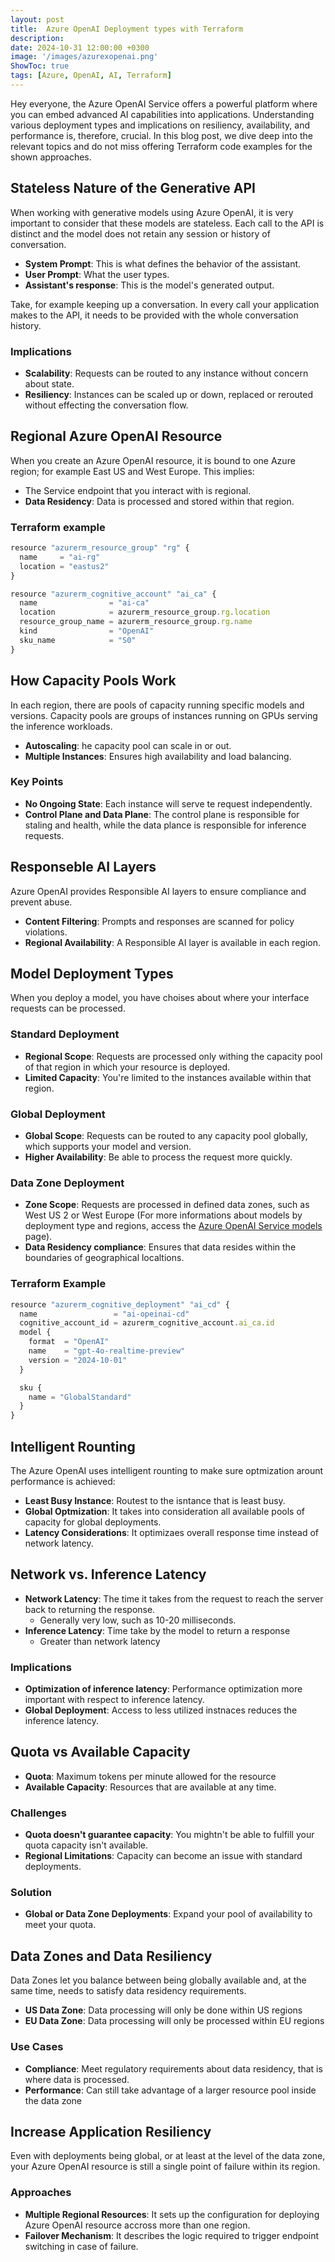 ```yaml
---
layout: post
title:  Azure OpenAI Deployment types with Terraform
description: 
date: 2024-10-31 12:00:00 +0300
image: '/images/azurexopenai.png'
ShowToc: true
tags: [Azure, OpenAI, AI, Terraform]
---
```

Hey everyone, the Azure OpenAI Service offers a powerful platform where you can embed advanced AI capabilities into applications. Understanding various deployment types and implications on resiliency, availability, and performance is, therefore, crucial. In this blog post, we dive deep into the relevant topics and do not miss offering Terraform code examples for the shown approaches.

## Stateless Nature of the Generative API
When working with generative models using Azure OpenAI, it is very important to consider that these models are stateless. Each call to the API is distinct and the model does not retain any session or history of conversation.
* **System Prompt**: This is what defines the behavior of the assistant.
* **User Prompt**: What the user types.
* **Assistant's response**: This is the model's generated output.

Take, for example keeping up a conversation. In every call your application makes to the API, it needs to be provided with the whole conversation history.

### Implications
* **Scalability**: Requests can be routed to any instance without concern about state.
* **Resiliency**: Instances can be scaled up or down, replaced or rerouted without effecting the conversation flow.

## Regional Azure OpenAI Resource
When you create an Azure OpenAI resource, it is bound to one Azure region; for example East US and West Europe. This implies:
* The Service endpoint that you interact with is regional.
* **Data Residency**: Data is processed and stored within that region.

### Terraform example
``` js
resource "azurerm_resource_group" "rg" {
  name     = "ai-rg"
  location = "eastus2"
}

resource "azurerm_cognitive_account" "ai_ca" {
  name                = "ai-ca"
  location            = azurerm_resource_group.rg.location
  resource_group_name = azurerm_resource_group.rg.name
  kind                = "OpenAI"
  sku_name            = "S0"
}

```

## How Capacity Pools Work
In each region, there are pools of capacity running specific models and versions. Capacity pools are groups of instances running on GPUs serving the inference workloads.
* **Autoscaling**: he capacity pool can scale in or out.
* **Multiple Instances**: Ensures high availability and load balancing.

### Key Points
* **No Ongoing State**: Each instance will serve te request independently.
* **Control Plane and Data Plane**: The control plane is responsible for staling and health, while the data plance is responsible for inference requests.

## Responseble AI Layers
Azure OpenAI provides Responsible AI layers to ensure compliance and prevent abuse.
* **Content Filtering**: Prompts and responses are scanned for policy violations.
* **Regional Availability**: A Responsible AI layer is available in each region.

## Model Deployment Types
When you deploy a model, you have choises about where your interface requests can be processed.

### Standard Deployment
* **Regional Scope**: Requests are processed only withing the capacity pool of that region in which your resource is deployed.
* **Limited Capacity**: You're limited to the instances available within that region.

### Global Deployment
* **Global Scope**: Requests can be routed to any capacity pool globally, which supports your model and version.
* **Higher Availability**: Be able to process the request more quickly.

### Data Zone Deployment
* **Zone Scope**: Requests are processed in defined data zones, such as <span class="highlight">West US 2</span> or <span class="highlight">West Europe</span> (For more informations about models by deployment type and regions, access the [Azure OpenAI Service models](https://learn.microsoft.com/en-us/azure/ai-services/openai/concepts/models?tabs=python-secure%2Cglobal-standard%2Cstandard-chat-completions) page).
* **Data Residency compliance**: Ensures that data resides within the boundaries of geographical localtions.

### Terraform Example

``` js
resource "azurerm_cognitive_deployment" "ai_cd" {
  name                 = "ai-opeinai-cd"
  cognitive_account_id = azurerm_cognitive_account.ai_ca.id
  model {
    format  = "OpenAI"
    name    = "gpt-4o-realtime-preview"
    version = "2024-10-01"
  }

  sku {
    name = "GlobalStandard"
  }
}
```

## Intelligent Rounting
The Azure OpenAI uses intelligent rounting to make sure optmization arount performance is achieved:
* **Least Busy Instance**: Routest to the isntance that is least busy.
* **Global Optmization**: It takes into consideration all available pools of capacity for global deployments.
* **Latency Considerations**: It optimizaes overall response time instead of network latency.

## Network vs. Inference Latency
* **Network Latency**: The time it takes from the request to reach the server back to returning the response.
  * Generally very low, such as 10-20 milliseconds.
* **Inference Latency**: Time take by the model to return a response
  * Greater than network latency

### Implications
* **Optimization of inference latency**: Performance optimization more important with respect to inference latency.
* **Global Deployment**: Access to less utilized instnaces reduces the inference latency.

## Quota vs Available Capacity
* **Quota**: Maximum tokens per minute allowed for the resource
* **Available Capacity**: Resources that are available at any time.

### Challenges
* **Quota doesn't guarantee capacity**: You mightn't be able to fulfill your quota capacity isn't available.
* **Regional Limitations**: Capacity can become an issue with standard deployments.

### Solution
* **Global or Data Zone Deployments**: Expand your pool of availability to meet your quota.

## Data Zones and Data Resiliency
Data Zones let you balance between being globally available and, at the same time, needs to satisfy data residency requirements.
* **US Data Zone**: Data processing will only be done within US regions
* **EU Data Zone**: Data processing will only be processed within EU regions
### Use Cases
* **Compliance**: Meet regulatory requirements about data residency, that is where data is processed.
* **Performance**: Can still take advantage of a larger resource pool inside the data zone

## Increase Application Resiliency
Even with deployments being global, or at least at the level of the data zone, your Azure OpenAI resource is still a single point of failure within its region.

### Approaches
* **Multiple Regional Resources**: It sets up the configuration for deploying Azure OpenAI resource accross more than one region.
* **Failover Mechanism**: It describes the logic required to trigger endpoint switching in case of failure.